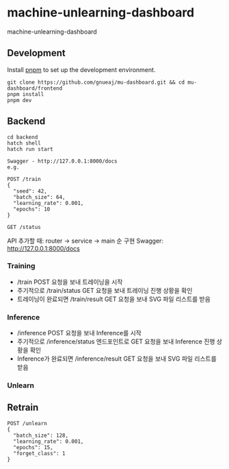 # machine-unlearning-dashboard
machine-unlearning-dashboard

## Development

Install [pnpm](https://pnpm.io/installation) to set up the development environment.

```shell
git clone https://github.com/gnueaj/mu-dashboard.git && cd mu-dashboard/frontend
pnpm install
pnpm dev
```

## Backend
```shell
cd backend
hatch shell
hatch run start

Swagger - http://127.0.0.1:8000/docs
e.g. 

POST /train
{
  "seed": 42,
  "batch_size": 64,
  "learning_rate": 0.001,
  "epochs": 10
}

GET /status
```
API 추가할 때: router -> service -> main 순 구현
Swagger: http://127.0.0.1:8000/docs

### Training
- /train POST 요청을 보내 트레이닝을 시작
- 주기적으로 /train/status GET 요청을 보내 트레이닝 진행 상황을 확인
- 트레이닝이 완료되면 /train/result GET 요청을 보내 SVG 파일 리스트를 받음

### Inference
- /inference POST 요청을 보내 Inference를 시작
- 주기적으로 /inference/status 엔드포인트로 GET 요청을 보내 Inference 진행 상황을 확인
- Inference가 완료되면 /inference/result GET 요청을 보내 SVG 파일 리스트를 받음

### Unlearn
## Retrain
```shell
POST /unlearn
{
  "batch_size": 128,
  "learning_rate": 0.001,
  "epochs": 15,
  "forget_class": 1
}
```